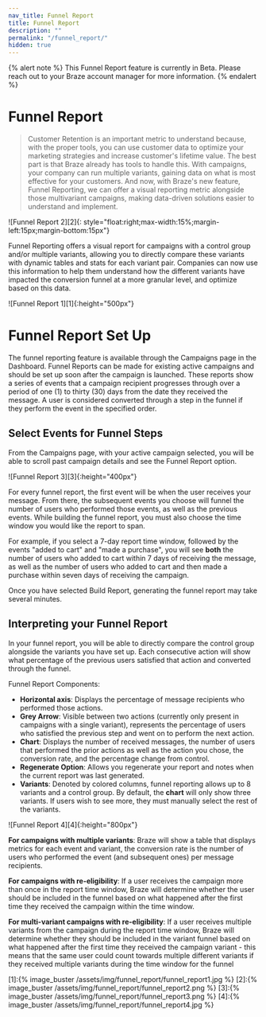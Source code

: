 ```yaml
---
nav_title: Funnel Report
title: Funnel Report
description: ""
permalink: "/funnel_report/"
hidden: true
---
```

{% alert note %}
This Funnel Report feature is currently in Beta. Please reach out to your Braze account manager for more information.
{% endalert %}

# Funnel Report

> Customer Retention is an important metric to understand because, with the proper tools, you can use customer data to optimize your marketing strategies and increase customer's lifetime value. The best part is that Braze already has tools to handle this. With campaigns, your company can run multiple variants, gaining data on what is most effective for your customers. And now, with Braze's new feature, Funnel Reporting, we can offer a visual reporting metric alongside those multivariant campaigns, making data-driven solutions easier to understand and implement. 

![Funnel Report 2][2]{: style="float:right;max-width:15%;margin-left:15px;margin-bottom:15px"}

Funnel Reporting offers a visual report for campaigns with a control group and/or multiple variants, allowing you to directly compare these variants with dynamic tables and stats for each variant pair. Companies can now use this information to help them understand how the different variants have impacted the conversion funnel at a more granular level, and optimize based on this data. 

![Funnel Report 1][1]{:height="500px"}

# Funnel Report Set Up

The funnel reporting feature is available through the Campaigns page in the Dashboard. Funnel Reports can be made for existing active campaigns and should be set up soon after the campaign is launched. These reports show a series of events that a campaign recipient progresses through over a period of one (1) to thirty (30) days from the date they received the message. A user is considered converted through a step in the funnel if they perform the event in the specified order.

## Select Events for Funnel Steps

From the Campaigns page, with your active campaign selected, you will be able to scroll past campaign details and see the Funnel Report option.

![Funnel Report 3][3]{:height="400px"} 

For every funnel report, the first event will be when the user receives your message. From there, the subsequent events you choose will funnel the number of users who performed those events, as well as the previous events. While building the funnel report, you must also choose the time window you would like the report to span. 

For example, if you select a 7-day report time window, followed by the events "added to cart" and "made a purchase", you will see __both__ the number of users who added to cart within 7 days of receiving the message, as well as the number of users who added to cart and then made a purchase within seven days of receiving the campaign. 

Once you have selected Build Report, generating the funnel report may take several minutes. 

## Interpreting your Funnel Report

In your funnel report, you will be able to directly compare the control group alongside the variants you have set up. Each consecutive action will show what percentage of the previous users satisfied that action and converted through the funnel. 

Funnel Report Components:
- __Horizontal axis__: Displays the percentage of message recipients who performed those actions. 
- __Grey Arrow__: Visible between two actions (currently only present in campaigns with a single variant), represents the percentage of users who satisfied the previous step and went on to perform the next action. 
- __Chart__: Displays the number of received messages, the number of users that performed the prior actions as well as the action you chose, the conversion rate, and the percentage change from control.
- __Regenerate Option__: Allows you regenerate your report and notes when the current report was last generated. 
- __Variants__: Denoted by colored columns, funnel reporting allows up to 8 variants and a control group. By default, the __chart__ will only show three variants. If users wish to see more, they must manually select the rest of the variants.

![Funnel Report 4][4]{:height="800px"}

__For campaigns with multiple variants__: Braze will show a table that displays metrics for each event and variant, the conversion rate is the number of users who performed the event (and subsequent ones) per message recipients.

__For campaigns with re-eligibility__: If a user receives the campaign more than once in the report time window, Braze will determine whether the user should be included in the funnel based on what happened after the first time they received the campaign within the time window.

__For multi-variant campaigns with re-eligibility__: If a user receives multiple variants from the campaign during the report time window, Braze will determine whether they should be included in the variant funnel based on what happened after the first time they received the campaign variant - this means that the same user could count towards multiple different variants if they received multiple variants during the time window for the funnel

[1]:{% image_buster /assets/img/funnel_report/funnel_report1.jpg %}
[2]:{% image_buster /assets/img/funnel_report/funnel_report2.png %}
[3]:{% image_buster /assets/img/funnel_report/funnel_report3.png %}
[4]:{% image_buster /assets/img/funnel_report/funnel_report4.jpg %}


